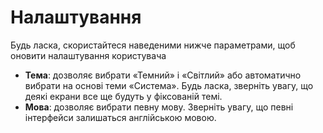 # **Налаштування**

Будь ласка, скористайтеся наведеними нижче параметрами, щоб оновити налаштування користувача
- **Тема**: дозволяє вибрати «Темний» і «Світлий» або автоматично вибрати на основі теми «Система». Будь ласка, зверніть увагу, що деякі екрани все ще будуть у фіксованій темі.
- **Мова**: дозволяє вибрати певну мову. Зверніть увагу, що певні інтерфейси залишаться англійською мовою.